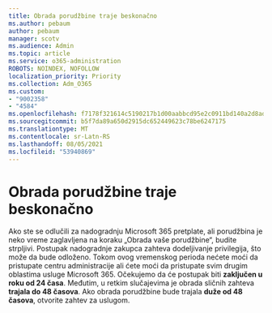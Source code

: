 ```yaml
---
title: Obrada porudžbine traje beskonačno
ms.author: pebaum
author: pebaum
manager: scotv
ms.audience: Admin
ms.topic: article
ms.service: o365-administration
ROBOTS: NOINDEX, NOFOLLOW
localization_priority: Priority
ms.collection: Adm_O365
ms.custom:
- "9002358"
- "4584"
ms.openlocfilehash: f7178f321614c5190217b1d00aabbcd95e2c0911bd140a2d8ad455665ac5b73b
ms.sourcegitcommit: b5f7da89a650d2915dc652449623c78be6247175
ms.translationtype: MT
ms.contentlocale: sr-Latn-RS
ms.lasthandoff: 08/05/2021
ms.locfileid: "53940869"
---
```

# <a name="stuck-on-processing-order"></a>Obrada porudžbine traje beskonačno

Ako ste se odlučili za nadogradnju Microsoft 365 pretplate, ali porudžbina je neko vreme zaglavljena na koraku „Obrada vaše porudžbine“, budite strpljivi. Postupak nadogradnje zakupca zahteva dodeljivanje privilegija, što može da bude odloženo. Tokom ovog vremenskog perioda nećete moći da pristupate centru administracije ali ćete moći da pristupate svim drugim oblastima usluge Microsoft 365. Očekujemo da će postupak biti **zaključen u roku od 24 časa**. Međutim, u retkim slučajevima je obrada sličnih zahteva **trajala do 48 časova**. Ako obrada porudžbine bude trajala **duže od 48 časova**, otvorite zahtev za uslugom.
